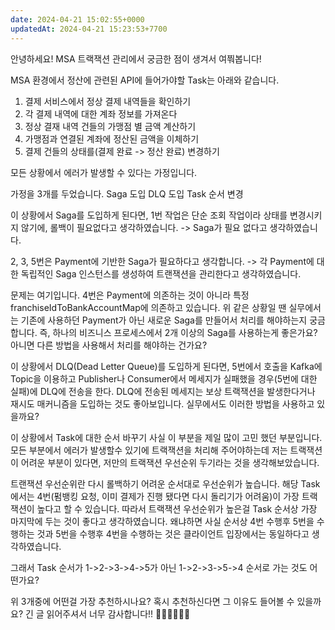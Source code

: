 ```yaml
---
date: 2024-04-21 15:02:55+0000
updatedAt: 2024-04-21 15:23:53+7700
---
```

안녕하세요! MSA 트랙잭션 관리에서 궁금한 점이 생겨서 여쭤봅니다!

MSA 환경에서 정산에 관련된 API에 들어가야할 Task는 아래와 같습니다.

1. 결제 서비스에서 정상 결제 내역들을 확인하기
2. 각 결제 내역에 대한 계좌 정보를 가져온다
3. 정상 결재 내역 건들의 가맹점 별 금액 계산하기
4. 가맹점과 연결된 계좌에 정산된 금액을 이체하기
5. 결제 건들의 상태를(결제 완료 -> 정산 완료) 변경하기

모든 상황에서 에러가 발생할 수 있다는 가정입니다.

가정을 3개를 두었습니다.
Saga 도입
DLQ 도입
Task 순서 변경

이 상황에서 Saga를 도입하게 된다면,
1번 작업은 단순 조회 작업이라 상태를 변경시키지 않기에, 롤백이 필요없다고 생각하였습니다. -> Saga가 필요 없다고 생각하였습니다.

2, 3, 5번은 Payment에 기반한 Saga가 필요하다고 생각합니다. -> 각 Payment에 대한 독립적인 Saga 인스턴스를 생성하여 트랜잭션을 관리한다고 생각하였습니다.

문제는 여기입니다. 
4번은 Payment에 의존하는 것이 아니라 특정 franchiseIdToBankAccountMap에 의존하고 있습니다.
위 같은 상황일 땐 실무에서는 기존에 사용하던 Payment가 아닌 새로운 Saga를 만들어서 처리를 해야하는지 궁금합니다.
즉, 하나의 비즈니스 프로세스에서 2개 이상의 Saga를 사용하는게 좋은가요? 아니면 다른 방법을 사용해서 처리를 해야하는 건가요?


이 상황에서 DLQ(Dead Letter Queue)를 도입하게 된다면,
5번에서 호출을 Kafka에 Topic을 이용하고 Publisher나 Consumer에서 메세지가 실패했을 경우(5번에 대한 실패)에 DLQ에 전송을 한다.
DLQ에 전송된 메세지는 보상 트랙잭션을 발생한다거나 재시도 매커니즘을 도입하는 것도 좋아보입니다.
실무에서도 이러한 방법을 사용하고 있을까요?


이 상황에서 Task에 대한 순서 바꾸기
사실 이 부분을 제일 많이 고민 했던 부분입니다.
모든 부분에서 에러가 발생할수 있기에 트랙잭션을 처리해 주어야하는데 저는 트랙잭션이 어려운 부분이 있다면, 저만의 트랙잭션 우선순위 두기라는 것을 생각해보았습니다.

트랜잭션 우선순위란 다시 롤백하기 어려운 순서대로 우선순위가 높습니다. 해당 Task에서는 4번(펌뱅킹 요청, 이미 결제가 진행 됐다면 다시 돌리기가 어려움)이 가장 트랙잭션이 높다고 할 수 있습니다.
따라서 트랙잭션 우선순위가 높은걸 Task 순서상 가장 마지막에 두는 것이 좋다고 생각하였습니다.
왜냐하면 사실 순서상 4번 수행후 5번을 수행하는 것과 5번을 수행후 4번을 수행하는 것은 클라이언트 입장에서는 동일하다고 생각하였습니다.

그래서 Task 순서가 1->2->3->4->5가 아닌 1->2->3->5->4 순서로 가는 것도 어떤가요?

위 3개중에 어떤걸 가장 추천하시나요? 혹시 추천하신다면 그 이유도 들어볼 수 있을까요? 긴 글 읽어주셔서 너무 감사합니다!! 🙇🏻🙇🏻🙇🏻